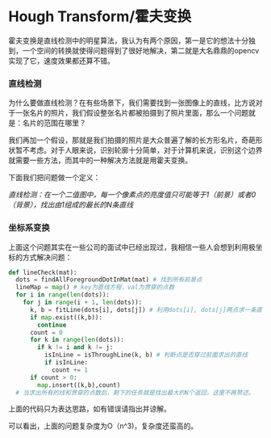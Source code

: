 # Hough Transform/霍夫变换

霍夫变换是直线检测中的明星算法，我认为有两个原因，第一是它的想法十分独到，一个空间的转换就使得问题得到了很好地解决，第二就是大名鼎鼎的opencv实现了它，速度效果都还算不错。

### 直线检测

为什么要做直线检测？在有些场景下，我们需要找到一张图像上的直线，比方说对于一张名片的照片，我们假设整张名片都被拍摄到了照片里面，那么一个问题就是：名片的范围在哪里？

我们再加一个假设，那就是我们拍摄的照片是大众普遍了解的长方形名片，奇葩形状暂不考虑。对于人眼来说，识别轮廓十分简单，对于计算机来说，识别这个边界就需要一些方法，而其中的一种解决方法就是用霍夫变换。

下面我们把问题做一个定义：

*直线检测：在一个二值图中，每一个像素点的亮度值只可能等于1（前景）或者0（背景），找出由1组成的最长的N条直线*

### 坐标系变换

上面这个问题其实在一些公司的面试中已经出现过，我相信一些人会想到利用极坐标的方式解决问题：
```python
def lineCheck(mat):
  dots = findAllForegroundDotInMat(mat) # 找到所有前景点
  lineMap = map() # key为直线方程，val为贯穿的点数
  for i in range(len(dots)):
    for j in range(i + 1, len(dots)):
      k, b = fitLine(dots[i], dots[j]) # 利用dots[i], dots[j]两点求一条直线
      if map.exist((k,b)):
        continue
      count = 0
      for k in range(len(dots)):
        if k != i and k != j:
          isInLine = isThroughLine(k, b) # 判断点是否穿过前面求出的直线
          if isInLine:
            count += 1
      if count > 0:
        map.insert((k,b),count)
  # 当求出所有的线和贯穿的点数后，剩下的任务就是找出最大的N个返回，这里不再赘述。
```

上面的代码只为表达思路，如有错误请指出并谅解。

可以看出，上面的问题复杂度为O（n^3)，复杂度还蛮高的。
